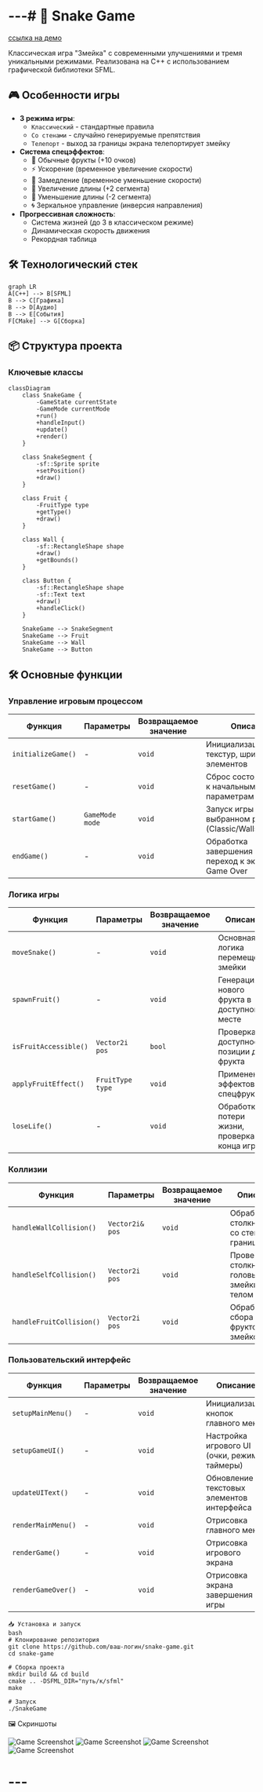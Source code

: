 # ---# 🐍 Snake Game

[ссылка на демо](https://www.youtube.com/watch?v=EUxARO1RJ5A)

Классическая игра "Змейка" с современными улучшениями и тремя уникальными режимами. Реализована на C++ с использованием графической библиотеки SFML.

## 🎮 Особенности игры
- **3 режима игры**:
  - `Классический` - стандартные правила
  - `Со стенами` - случайно генерируемые препятствия
  - `Телепорт` - выход за границы экрана телепортирует змейку
- **Система спецэффектов**:
  - 🍎 Обычные фрукты (+10 очков)
  - ⚡ Ускорение (временное увеличение скорости)
  - 🐌 Замедление (временное уменьшение скорости)
  - 📏 Увеличение длины (+2 сегмента)
  - 🔻 Уменьшение длины (-2 сегмента)
  - 🌀 Зеркальное управление (инверсия направления)
- **Прогрессивная сложность**:
  - Система жизней (до 3 в классическом режиме)
  - Динамическая скорость движения
  - Рекордная таблица

## 🛠 Технологический стек
```mermaid
graph LR
A[C++] --> B[SFML]
B --> C[Графика]
B --> D[Аудио]
B --> E[События]
F[CMake] --> G[Сборка]
```

## 📦 Структура проекта

### Ключевые классы
```mermaid
classDiagram
    class SnakeGame {
        -GameState currentState
        -GameMode currentMode
        +run()
        +handleInput()
        +update()
        +render()
    }
    
    class SnakeSegment {
        -sf::Sprite sprite
        +setPosition()
        +draw()
    }
    
    class Fruit {
        -FruitType type
        +getType()
        +draw()
    }
    
    class Wall {
        -sf::RectangleShape shape
        +draw()
        +getBounds()
    }
    
    class Button {
        -sf::RectangleShape shape
        -sf::Text text
        +draw()
        +handleClick()
    }
    
    SnakeGame --> SnakeSegment
    SnakeGame --> Fruit
    SnakeGame --> Wall
    SnakeGame --> Button
   ``` 

## 🛠 Основные функции

### Управление игровым процессом
| Функция                  | Параметры       | Возвращаемое значение | Описание                                                                 |
|--------------------------|-----------------|-----------------------|--------------------------------------------------------------------------|
| `initializeGame()`       | -              | `void`                | Инициализация текстур, шрифтов, UI элементов                            |
| `resetGame()`            | -              | `void`                | Сброс состояния игры к начальным параметрам                             |
| `startGame()`            | `GameMode mode`| `void`                | Запуск игры в выбранном режиме (Classic/Walls/Teleport)                 |
| `endGame()`              | -              | `void`                | Обработка завершения игры, переход к экрану Game Over                   |

### Логика игры
| Функция                  | Параметры       | Возвращаемое значение | Описание                                                                 |
|--------------------------|-----------------|-----------------------|--------------------------------------------------------------------------|
| `moveSnake()`            | -              | `void`                | Основная логика перемещения змейки                                       |
| `spawnFruit()`           | -              | `void`                | Генерация нового фрукта в доступном месте                                |
| `isFruitAccessible()`    | `Vector2i pos` | `bool`                | Проверка доступности позиции для фрукта                                  |
| `applyFruitEffect()`     | `FruitType type`| `void`                | Применение эффектов спецфруктов                                         |
| `loseLife()`             | -              | `void`                | Обработка потери жизни, проверка конца игры                              |

### Коллизии
| Функция                  | Параметры        | Возвращаемое значение | Описание                                                                 |
|--------------------------|------------------|-----------------------|--------------------------------------------------------------------------|
| `handleWallCollision()`  | `Vector2i& pos`  | `void`                | Обработка столкновений со стенами/границами                              |
| `handleSelfCollision()`  | `Vector2i pos`   | `void`                | Проверка столкновения головы змейки с телом                              |
| `handleFruitCollision()` | `Vector2i pos`   | `void`                | Обработка сбора фруктов змейкой                                          |

### Пользовательский интерфейс
| Функция                  | Параметры                | Возвращаемое значение | Описание                                                                 |
|--------------------------|--------------------------|-----------------------|--------------------------------------------------------------------------|
| `setupMainMenu()`        | -                        | `void`                | Инициализация кнопок главного меню                                       |
| `setupGameUI()`          | -                        | `void`                | Настройка игрового UI (очки, режим, таймеры)                             |
| `updateUIText()`         | -                        | `void`                | Обновление текстовых элементов интерфейса                                |
| `renderMainMenu()`       | -                        | `void`                | Отрисовка главного меню                                                  |
| `renderGame()`           | -                        | `void`                | Отрисовка игрового экрана                                                |
| `renderGameOver()`       | -                        | `void`                | Отрисовка экрана завершения игры 



```
📥 Установка и запуск
bash
# Клонирование репозитория
git clone https://github.com/ваш-логин/snake-game.git
cd snake-game

# Сборка проекта
mkdir build && cd build
cmake .. -DSFML_DIR="путь/к/sfml"
make

# Запуск
./SnakeGame
```
🖼 Скриншоты 

![Game Screenshot](\гитхаб\menu.png) 
![Game Screenshot](\гитхаб\teleport.png)
![Game Screenshot](\гитхаб\walls.png) 
![Game Screenshot](гитхаб\standart.png)
# ---

